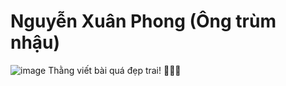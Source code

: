 # Nguyễn Xuân Phong (Ông trùm nhậu)
![image](https://scontent-hkg4-1.xx.fbcdn.net/v/t1.6435-9/148610302_421822199094682_5142103941726894671_n.jpg?_nc_cat=105&ccb=1-5&_nc_sid=174925&_nc_ohc=LiKw-sM2ZbAAX_eiexZ&_nc_ht=scontent-hkg4-1.xx&oh=00_AT9AoCyQQ3FGV0QO9UoyMV77za0K8dgtfVOZHQgbA2CFQA&oe=61F0CADC)
Thằng viết bài quá đẹp trai! 🤣🤣🤣
